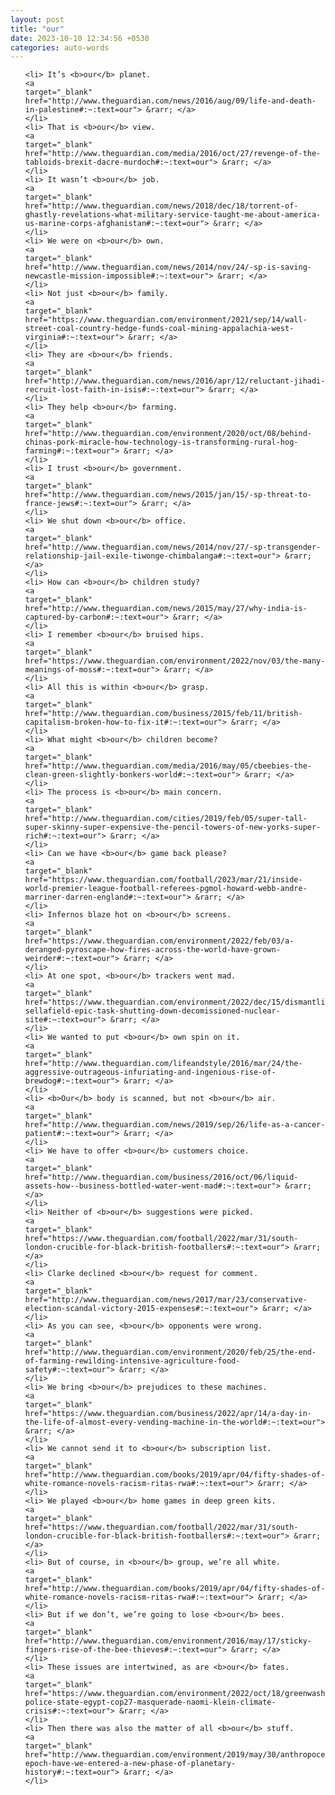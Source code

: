 ```yaml
---
layout: post
title: "our"
date: 2023-10-10 12:34:56 +0530
categories: auto-words
---
```

<ol>

    <li> It’s <b>our</b> planet.
    <a 
    target="_blank" 
    href="http://www.theguardian.com/news/2016/aug/09/life-and-death-in-palestine#:~:text=our"> &rarr; </a>
    </li>
    <li> That is <b>our</b> view.
    <a 
    target="_blank" 
    href="http://www.theguardian.com/media/2016/oct/27/revenge-of-the-tabloids-brexit-dacre-murdoch#:~:text=our"> &rarr; </a>
    </li>
    <li> It wasn’t <b>our</b> job.
    <a 
    target="_blank" 
    href="http://www.theguardian.com/news/2018/dec/18/torrent-of-ghastly-revelations-what-military-service-taught-me-about-america-us-marine-corps-afghanistan#:~:text=our"> &rarr; </a>
    </li>
    <li> We were on <b>our</b> own.
    <a 
    target="_blank" 
    href="http://www.theguardian.com/news/2014/nov/24/-sp-is-saving-newcastle-mission-impossible#:~:text=our"> &rarr; </a>
    </li>
    <li> Not just <b>our</b> family.
    <a 
    target="_blank" 
    href="https://www.theguardian.com/environment/2021/sep/14/wall-street-coal-country-hedge-funds-coal-mining-appalachia-west-virginia#:~:text=our"> &rarr; </a>
    </li>
    <li> They are <b>our</b> friends.
    <a 
    target="_blank" 
    href="http://www.theguardian.com/news/2016/apr/12/reluctant-jihadi-recruit-lost-faith-in-isis#:~:text=our"> &rarr; </a>
    </li>
    <li> They help <b>our</b> farming.
    <a 
    target="_blank" 
    href="http://www.theguardian.com/environment/2020/oct/08/behind-chinas-pork-miracle-how-technology-is-transforming-rural-hog-farming#:~:text=our"> &rarr; </a>
    </li>
    <li> I trust <b>our</b> government.
    <a 
    target="_blank" 
    href="http://www.theguardian.com/news/2015/jan/15/-sp-threat-to-france-jews#:~:text=our"> &rarr; </a>
    </li>
    <li> We shut down <b>our</b> office.
    <a 
    target="_blank" 
    href="http://www.theguardian.com/news/2014/nov/27/-sp-transgender-relationship-jail-exile-tiwonge-chimbalanga#:~:text=our"> &rarr; </a>
    </li>
    <li> How can <b>our</b> children study?
    <a 
    target="_blank" 
    href="http://www.theguardian.com/news/2015/may/27/why-india-is-captured-by-carbon#:~:text=our"> &rarr; </a>
    </li>
    <li> I remember <b>our</b> bruised hips.
    <a 
    target="_blank" 
    href="https://www.theguardian.com/environment/2022/nov/03/the-many-meanings-of-moss#:~:text=our"> &rarr; </a>
    </li>
    <li> All this is within <b>our</b> grasp.
    <a 
    target="_blank" 
    href="http://www.theguardian.com/business/2015/feb/11/british-capitalism-broken-how-to-fix-it#:~:text=our"> &rarr; </a>
    </li>
    <li> What might <b>our</b> children become?
    <a 
    target="_blank" 
    href="http://www.theguardian.com/media/2016/may/05/cbeebies-the-clean-green-slightly-bonkers-world#:~:text=our"> &rarr; </a>
    </li>
    <li> The process is <b>our</b> main concern.
    <a 
    target="_blank" 
    href="http://www.theguardian.com/cities/2019/feb/05/super-tall-super-skinny-super-expensive-the-pencil-towers-of-new-yorks-super-rich#:~:text=our"> &rarr; </a>
    </li>
    <li> Can we have <b>our</b> game back please?
    <a 
    target="_blank" 
    href="https://www.theguardian.com/football/2023/mar/21/inside-world-premier-league-football-referees-pgmol-howard-webb-andre-marriner-darren-england#:~:text=our"> &rarr; </a>
    </li>
    <li> Infernos blaze hot on <b>our</b> screens.
    <a 
    target="_blank" 
    href="https://www.theguardian.com/environment/2022/feb/03/a-deranged-pyroscape-how-fires-across-the-world-have-grown-weirder#:~:text=our"> &rarr; </a>
    </li>
    <li> At one spot, <b>our</b> trackers went mad.
    <a 
    target="_blank" 
    href="https://www.theguardian.com/environment/2022/dec/15/dismantling-sellafield-epic-task-shutting-down-decomissioned-nuclear-site#:~:text=our"> &rarr; </a>
    </li>
    <li> We wanted to put <b>our</b> own spin on it.
    <a 
    target="_blank" 
    href="http://www.theguardian.com/lifeandstyle/2016/mar/24/the-aggressive-outrageous-infuriating-and-ingenious-rise-of-brewdog#:~:text=our"> &rarr; </a>
    </li>
    <li> <b>Our</b> body is scanned, but not <b>our</b> air.
    <a 
    target="_blank" 
    href="http://www.theguardian.com/news/2019/sep/26/life-as-a-cancer-patient#:~:text=our"> &rarr; </a>
    </li>
    <li> We have to offer <b>our</b> customers choice.
    <a 
    target="_blank" 
    href="http://www.theguardian.com/business/2016/oct/06/liquid-assets-how--business-bottled-water-went-mad#:~:text=our"> &rarr; </a>
    </li>
    <li> Neither of <b>our</b> suggestions were picked.
    <a 
    target="_blank" 
    href="https://www.theguardian.com/football/2022/mar/31/south-london-crucible-for-black-british-footballers#:~:text=our"> &rarr; </a>
    </li>
    <li> Clarke declined <b>our</b> request for comment.
    <a 
    target="_blank" 
    href="http://www.theguardian.com/news/2017/mar/23/conservative-election-scandal-victory-2015-expenses#:~:text=our"> &rarr; </a>
    </li>
    <li> As you can see, <b>our</b> opponents were wrong.
    <a 
    target="_blank" 
    href="http://www.theguardian.com/environment/2020/feb/25/the-end-of-farming-rewilding-intensive-agriculture-food-safety#:~:text=our"> &rarr; </a>
    </li>
    <li> We bring <b>our</b> prejudices to these machines.
    <a 
    target="_blank" 
    href="https://www.theguardian.com/business/2022/apr/14/a-day-in-the-life-of-almost-every-vending-machine-in-the-world#:~:text=our"> &rarr; </a>
    </li>
    <li> We cannot send it to <b>our</b> subscription list.
    <a 
    target="_blank" 
    href="http://www.theguardian.com/books/2019/apr/04/fifty-shades-of-white-romance-novels-racism-ritas-rwa#:~:text=our"> &rarr; </a>
    </li>
    <li> We played <b>our</b> home games in deep green kits.
    <a 
    target="_blank" 
    href="https://www.theguardian.com/football/2022/mar/31/south-london-crucible-for-black-british-footballers#:~:text=our"> &rarr; </a>
    </li>
    <li> But of course, in <b>our</b> group, we’re all white.
    <a 
    target="_blank" 
    href="http://www.theguardian.com/books/2019/apr/04/fifty-shades-of-white-romance-novels-racism-ritas-rwa#:~:text=our"> &rarr; </a>
    </li>
    <li> But if we don’t, we’re going to lose <b>our</b> bees.
    <a 
    target="_blank" 
    href="http://www.theguardian.com/environment/2016/may/17/sticky-fingers-rise-of-the-bee-thieves#:~:text=our"> &rarr; </a>
    </li>
    <li> These issues are intertwined, as are <b>our</b> fates.
    <a 
    target="_blank" 
    href="https://www.theguardian.com/environment/2022/oct/18/greenwashing-police-state-egypt-cop27-masquerade-naomi-klein-climate-crisis#:~:text=our"> &rarr; </a>
    </li>
    <li> Then there was also the matter of all <b>our</b> stuff.
    <a 
    target="_blank" 
    href="http://www.theguardian.com/environment/2019/may/30/anthropocene-epoch-have-we-entered-a-new-phase-of-planetary-history#:~:text=our"> &rarr; </a>
    </li>